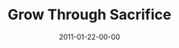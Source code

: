 ---
layout: message
category: message
series: "Grow Up"
title: "Grow Through Sacrifice"
date: 2011-01-22-00-00
message_id: 654
audio: "http://s3.amazonaws.com/crossroadsaudiomessages/Easter2002.mp3"
audio-duration: "34:04"
audio: "http://s3.amazonaws.com/crossroadsaudiomessages/growup04.mp3"
audio-duration: "36:51"
program: "http://s3.amazonaws.com/crossroads-media/media/legacy/documents/01_22-23_11Program.pdf"
description: "Brian Tome talks about how a lifestyle of sacrifice leads to growth."
video: "https://s3.amazonaws.com/crossroadsvideomessages/growup04.mp4"
video-duration: "36:56"
video-image: "http://s3.amazonaws.com/crossroads-media/images/legacy/content/growup04_still.jpg"
explicit: false
---